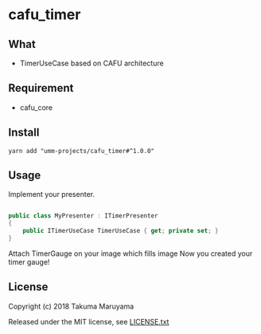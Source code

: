 # cafu_timer

## What

- TimerUseCase based on CAFU architecture

## Requirement

- cafu\_core

## Install

```shell
yarn add "umm-projects/cafu_timer#^1.0.0"
```

## Usage

Implement your presenter.

```csharp

public class MyPresenter : ITimerPresenter
{
    public ITimerUseCase TimerUseCase { get; private set; }
}
```

Attach TimerGauge on your image which fills image
Now you created your timer gauge!

## License

Copyright (c) 2018 Takuma Maruyama

Released under the MIT license, see [LICENSE.txt](LICENSE.txt)

